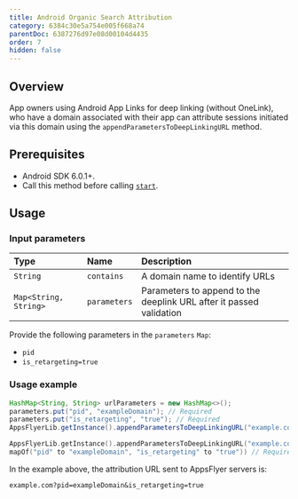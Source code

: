 ```yaml
---
title: Android Organic Search Attribution
category: 6384c30e5a754e005f668a74
parentDoc: 6387276d97e08d00104d4435
order: 7
hidden: false
---
```


## Overview
App owners using Android App Links for deep linking (without OneLink), who have a domain associated with their app can attribute sessions initiated via this domain using the `appendParametersToDeepLinkingURL` method.

## Prerequisites
- Android SDK 6.0.1+.
- Call this method before calling [`start`](#start). 

## Usage

### Input parameters

| Type                  | Name         | Description                                               |
| :-------------------- | :----------- | :-------------------------------------------------------- |
| `String`              | `contains `  | A domain name to identify URLs                  |
| `Map<String, String>` | `parameters` | Parameters to append to the deeplink URL after it passed validation |


Provide the following parameters in the `parameters` `Map`:

- `pid`
- `is_retargeting=true`

### Usage example

```java
HashMap<String, String> urlParameters = new HashMap<>();
parameters.put("pid", "exampleDomain"); // Required
parameters.put("is_retargeting", "true"); // Required
AppsFlyerLib.getInstance().appendParametersToDeepLinkingURL("example.com", parameters);
```
```kotlin
AppsFlyerLib.getInstance().appendParametersToDeepLinkingURL("example.com",
mapOf("pid" to "exampleDomain", "is_retargeting" to "true")) // Required
```

In the example above, the attribution URL sent to AppsFlyer servers is:

```
example.com?pid=exampleDomain&is_retargeting=true
```